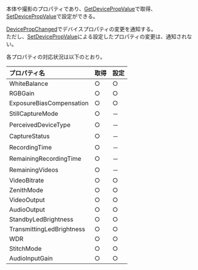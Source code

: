 本体や撮影のプロパティであり、[GetDevicePropValue](../operation/0x1015_GetDevicePropValue.md)で取得、[SetDevicePropValue](../operation/0x1016_SetDevicePropValue.md)で設定ができる。

[DevicePropChanged](../event/0x4006_DevicePropChanged.md)でデバイスプロパティの変更を通知する。<BR>
ただし、[SetDevicePropValue](../operation/0x1016_SetDevicePropValue.md)による設定したプロパティの変更は、通知されない。

各プロパティの対応状況は以下のとおり。

| プロパティ名 | 取得 | 設定 |
|:---|:---|:---|
| WhiteBalance | ○ | ○ |
| RGBGain | ○ | ○ |
| ExposureBiasCompensation | ○ | ○ |
| StillCaptureMode | ○ | － |
| PerceivedDeviceType | ○ | － |
| CaptureStatus | ○ | － |
| RecordingTime | ○ | － |
| RemainingRecordingTime | ○ | － |
| RemainingVideos | ○ | － |
| VideoBitrate | ○ | ○ |
| ZenithMode | ○ | ○ |
| VideoOutput | ○ | ○ |
| AudioOutput | ○ | ○ |
| StandbyLedBrightness | ○ | ○ |
| TransmittingLedBrightness | ○ | ○ |
| WDR | ○ | ○ |
| StitchMode | ○ | ○ |
| AudioInputGain | ○ | ○ |
